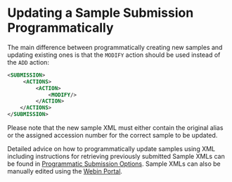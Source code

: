 # Updating a Sample Submission Programmatically

The main difference between programmatically creating new samples and updating existing ones
is that the `MODIFY` action should be used instead of the `ADD` action:

```xml
<SUBMISSION>
     <ACTIONS>
         <ACTION>
             <MODIFY/>
         </ACTION>
    </ACTIONS>
</SUBMISSION>
```

Please note that the new sample XML must either contain the original alias or the 
assigned accession number for the correct sample to be updated.

Detailed advice on how to programmatically update samples using XML 
including instructions for retrieving previously submitted Sample XMLs can be 
found in [Programmatic Submission Options](../../submit/general-guide/programmatic.html).
Sample XMLs can also be manually edited using the 
[Webin Portal](../../submit/general-guide/submissions-portal.html).
